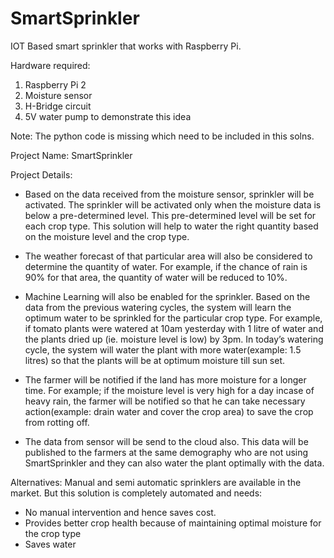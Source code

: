 # SmartSprinkler
IOT Based smart sprinkler that works with Raspberry Pi. 

Hardware required:
1. Raspberry Pi 2
2. Moisture sensor
3. H-Bridge circuit
4. 5V water pump to demonstrate this idea


Note: The python code is missing which need to be included in this solns. 


Project Name: 
SmartSprinkler

Project Details: 
- Based on the data received from the moisture sensor, sprinkler will be activated. The sprinkler will be activated only when the moisture data is below a pre-determined level. This pre-determined level will be set for each crop type. This solution will help to water the right quantity based on the moisture level and the crop type.

- The weather forecast of that particular area will also be considered to determine the quantity of water. For example, if the chance of rain is 90% for that area, the quantity of water will be reduced to 10%.

- Machine Learning will also be enabled for the sprinkler. Based on the data from the previous watering cycles, the system will learn the optimum water to be sprinkled for the particular crop type. For example, if tomato plants were watered at 10am yesterday with 1 litre of water and the plants dried up (ie. moisture level is low) by 3pm. In today’s watering cycle, the system will water the plant with more water(example: 1.5 litres) so that the plants will be at optimum moisture till sun set.

- The farmer will be notified if the land has more moisture for a longer time. For example; if the moisture level is very high for a day incase of heavy rain, the farmer will be notified so that he can take necessary action(example: drain water and cover the crop area) to save the crop from rotting off.

- The data from sensor will be send to the cloud also. This data will be published to the farmers at the same demography who are not using SmartSprinkler and they can also water the plant optimally with the data.

Alternatives:
Manual and semi automatic sprinklers are available in the market. But this solution is completely automated and needs:
- No manual intervention and hence saves cost.
- Provides better crop health because of maintaining optimal moisture for the crop type
- Saves water 

